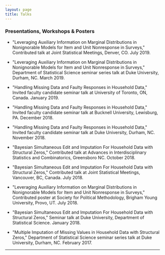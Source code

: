 ```yaml
---
layout: page
title: Talks
---
```


### Presentations, Workshops & Posters
* "Leveraging Auxiliary Information on Marginal Distributions in Nonignorable Models for Item and Unit Nonresponse in Surveys," Contributed talk at Joint Statistical Meetings, Denver, CO. July 2019.

* "Leveraging Auxiliary Information on Marginal Distributions in Nonignorable Models for Item and Unit Nonresponse in Surveys," Department of Statistical Science seminar series talk at Duke University, Durham, NC. March 2019.

* "Handling Missing Data and Faulty Responses in Household Data," Invited faculty candidate seminar talk at University of Toronto, ON, Canada. January 2019.

* "Handling Missing Data and Faulty Responses in Household Data," Invited faculty candidate seminar talk at Bucknell University, Lewisburg, PA. December 2018.

* "Handling Missing Data and Faulty Responses in Household Data," Invited faculty candidate seminar talk at Duke University, Durham, NC. November 2018.

* "Bayesian Simultaneous Edit and Imputation For Household Data with Structural Zeros," Contributed talk at Advances in Interdisciplinary Statistics and Combinatorics, Greensboro NC. October 2018.

* "Bayesian Simultaneous Edit and Imputation For Household Data with Structural Zeros," Contributed talk at Joint Statistical Meetings, Vancouver, BC, Canada. July 2018.

* "Leveraging Auxiliary Information on Marginal Distributions in Nonignorable Models for Item and Unit Nonresponse in Surveys," Contributed poster at Society for Political Methodology, Brigham Young University, Provo, UT. July 2018.

* "Bayesian Simultaneous Edit and Imputation For Household Data with Structural Zeros," Seminar talk at Duke University, Department of Statistical Science. January 2018.

* "Multiple Imputation of Missing Values in Household Data with Structural Zeros," Department of Statistical Science seminar series talk at Duke University, Durham, NC. February 2017.

-------------------------
